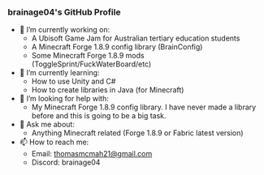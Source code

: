 ### brainage04's GitHub Profile
- 🔭 I’m currently working on:
  - A Ubisoft Game Jam for Australian tertiary education students
  - A Minecraft Forge 1.8.9 config library (BrainConfig)
  - Some Minecraft Forge 1.8.9 mods (ToggleSprint/FuckWaterBoard/etc)
- 🌱 I’m currently learning:
  - How to use Unity and C#
  - How to create libraries in Java (for Minecraft)
- 🤔 I’m looking for help with:
  - My Minecraft Forge 1.8.9 config library. I have never made a library before and this is going to be a big task.
- 💬 Ask me about:
  - Anything Minecraft related (Forge 1.8.9 or Fabric latest version)
- 📫 How to reach me:
  - Email: thomasmcmah21@gmail.com
  - Discord: brainage04

